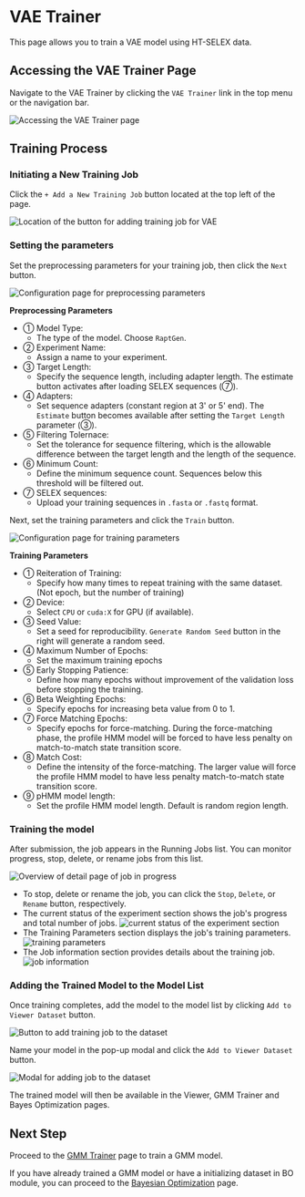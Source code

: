 # VAE Trainer

This page allows you to train a VAE model using HT-SELEX data.

## Accessing the VAE Trainer Page

Navigate to the VAE Trainer by clicking the `VAE Trainer` link in the top menu or the navigation bar.

![Accessing the VAE Trainer page](images/vae-trainer_access.png)

## Training Process

### Initiating a New Training Job

Click the `+ Add a New Training Job` button located at the top left of the page.

![Location of the button for adding training job for VAE](images/vae-trainer_add-button.png)

### Setting the parameters

Set the preprocessing parameters for your training job, then click the `Next` button.

![Configuration page for preprocessing parameters](images/vae-trainer_preprocessing-parameters.png)

**Preprocessing Parameters**

- ① Model Type:
  - The type of the model. Choose `RaptGen`.
- ② Experiment Name:
  - Assign a name to your experiment.
- ③ Target Length:
  - Specify the sequence length, including adapter length. The estimate button activates after loading SELEX sequences (⑦).
- ④ Adapters:
  - Set sequence adapters (constant region at 3' or 5' end). The `Estimate` button becomes available after setting the `Target Length` parameter (③).
- ⑤ Filtering Tolernace:
  - Set the tolerance for sequence filtering, which is the allowable difference between the target length and the length of the sequence.
- ⑥ Minimum Count:
  - Define the minimum sequence count. Sequences below this threshold will be filtered out.
- ⑦ SELEX sequences:
  - Upload your training sequences in `.fasta` or `.fastq` format.

Next, set the training parameters and click the `Train` button.

![Configuration page for training parameters](images/vae-trainer_training-parameters.png)

**Training Parameters**

- ① Reiteration of Training:
  - Specify how many times to repeat training with the same dataset. (Not epoch, but the number of training)
- ② Device:
  - Select `CPU` or `cuda:X` for GPU (if available).
- ③ Seed Value:
  - Set a seed for reproducibility. `Generate Random Seed` button in the right will generate a random seed.
- ④ Maximum Number of Epochs:
  - Set the maximum training epochs
- ⑤ Early Stopping Patience:
  - Define how many epochs without improvement of the validation loss before stopping the training.
- ⑥ Beta Weighting Epochs:
  - Specify epochs for increasing beta value from 0 to 1.
- ⑦ Force Matching Epochs:
  - Specify epochs for force-matching. During the force-matching phase, the profile HMM model will be forced to have less penalty on match-to-match state transition score.
- ⑧ Match Cost:
  - Define the intensity of the force-matching. The larger value will force the profile HMM model to have less penalty match-to-match state transition score.
- ⑨ pHMM model length:
  - Set the profile HMM model length. Default is random region length.

### Training the model

After submission, the job appears in the Running Jobs list. You can monitor progress, stop, delete, or rename jobs from this list.

![Overview of detail page of job in progress](images/vae-trainer_main-page-in-training.png)

- To stop, delete or rename the job, you can click the `Stop`, `Delete`, or `Rename` button, respectively.
- The current status of the experiment section shows the job's progress and total number of jobs.
  ![current status of the experiment section](images/vae-trainer_current-info.png)
- The Training Parameters section displays the job's training parameters.  
  ![training parameters](images/vae-trainer_training-params-list.png)
- The Job information section provides details about the training job.  
  ![job information](images/vae-trainer_job-info.png)

### Adding the Trained Model to the Model List

Once training completes, add the model to the model list by clicking `Add to Viewer Dataset` button.

![Button to add training job to the dataset](images/vae-trainer_add-to-viewer-dataset-button.png)

Name your model in the pop-up modal and click the `Add to Viewer Dataset` button.

![Modal for adding job to the dataset](images/vae-trainer_add-to-viewer-dataset-modal.png)

The trained model will then be available in the Viewer, GMM Trainer and Bayes Optimization pages.

## Next Step

Proceed to the [GMM Trainer](GMM_Trainer.md) page to train a GMM model.

If you have already trained a GMM model or have a initializing dataset in BO module, you can proceed to the [Bayesian Optimization](BO.md) page.
